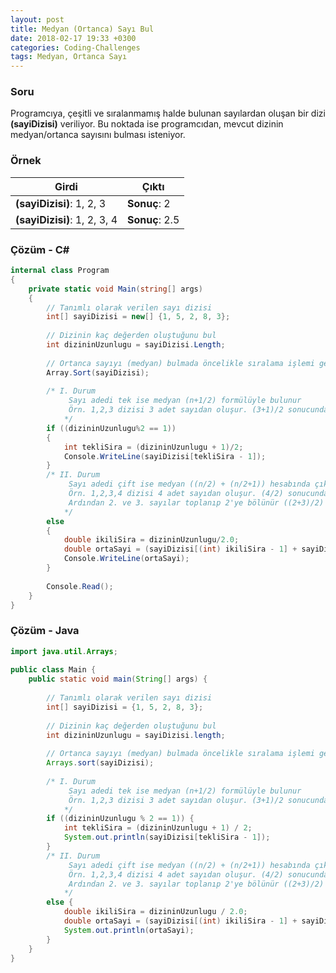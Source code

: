 ```yaml
---
layout: post
title: Medyan (Ortanca) Sayı Bul
date: 2018-02-17 19:33 +0300
categories: Coding-Challenges
tags: Medyan, Ortanca Sayı
---
```

### Soru
Programcıya, çeşitli ve sıralanmamış halde bulunan sayılardan oluşan bir dizi **(sayiDizisi)** veriliyor. Bu noktada ise programcıdan, mevcut dizinin medyan/ortanca sayısını bulması isteniyor.

### Örnek

| Girdi                        | Çıktı          |
|------------------------------|----------------|
| **(sayiDizisi)**: 1, 2, 3    | **Sonuç**: 2   |
| **(sayiDizisi)**: 1, 2, 3, 4 | **Sonuç**: 2.5 |

### Çözüm - C#
```csharp
internal class Program
{
    private static void Main(string[] args)
    {
        // Tanımlı olarak verilen sayı dizisi
        int[] sayiDizisi = new[] {1, 5, 2, 8, 3};
 
        // Dizinin kaç değerden oluştuğunu bul
        int dizininUzunlugu = sayiDizisi.Length;
 
        // Ortanca sayıyı (medyan) bulmada öncelikle sıralama işlemi gerekli
        Array.Sort(sayiDizisi);
 
        /* I. Durum
             Sayı adedi tek ise medyan (n+1/2) formülüyle bulunur
             Örn. 1,2,3 dizisi 3 adet sayıdan oluşur. (3+1)/2 sonucunda 2. sıradaki sayı [2] medyandır.
            */
        if ((dizininUzunlugu%2 == 1))
        {
            int tekliSira = (dizininUzunlugu + 1)/2;
            Console.WriteLine(sayiDizisi[tekliSira - 1]);
        }
        /* II. Durum
             Sayı adedi çift ise medyan ((n/2) + (n/2+1)) hesabında çıkan sonuç 2'ye bölünür
             Örn. 1,2,3,4 dizisi 4 adet sayıdan oluşur. (4/2) sonucunda 2 elde edilir. 
             Ardından 2. ve 3. sayılar toplanıp 2'ye bölünür ((2+3)/2) ve [2.5] sayısı medyandır
            */
        else
        {
            double ikiliSira = dizininUzunlugu/2.0;
            double ortaSayi = (sayiDizisi[(int) ikiliSira - 1] + sayiDizisi[(int) ikiliSira])/2.0;
            Console.WriteLine(ortaSayi);
        }
 
        Console.Read();
    }
}
```

### Çözüm - Java
```java
import java.util.Arrays;
 
public class Main {
    public static void main(String[] args) {
 
        // Tanımlı olarak verilen sayı dizisi
        int[] sayiDizisi = {1, 5, 2, 8, 3};
 
        // Dizinin kaç değerden oluştuğunu bul
        int dizininUzunlugu = sayiDizisi.length;
 
        // Ortanca sayıyı (medyan) bulmada öncelikle sıralama işlemi gerekli
        Arrays.sort(sayiDizisi);
 
        /* I. Durum
             Sayı adedi tek ise medyan (n+1/2) formülüyle bulunur
             Örn. 1,2,3 dizisi 3 adet sayıdan oluşur. (3+1)/2 sonucunda 2. sıradaki sayı [2] medyandır.
            */
        if ((dizininUzunlugu % 2 == 1)) {
            int tekliSira = (dizininUzunlugu + 1) / 2;
            System.out.println(sayiDizisi[tekliSira - 1]);
        }
        /* II. Durum
             Sayı adedi çift ise medyan ((n/2) + (n/2+1)) hesabında çıkan sonuç 2'ye bölünür
             Örn. 1,2,3,4 dizisi 4 adet sayıdan oluşur. (4/2) sonucunda 2 elde edilir.
             Ardından 2. ve 3. sayılar toplanıp 2'ye bölünür ((2+3)/2) ve [2.5] sayısı medyandır
            */
        else {
            double ikiliSira = dizininUzunlugu / 2.0;
            double ortaSayi = (sayiDizisi[(int) ikiliSira - 1] + sayiDizisi[(int) ikiliSira]) / 2.0;
            System.out.println(ortaSayi);
        }
    }
}
```